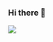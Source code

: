### Hi there 👋


![](https://gv.halberd.cn/code-scan?theme=stroke-colorful&active=3200ff&deactive=f1f1f1&len=8&speed=40&size=60&space=5&tail=1)
